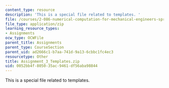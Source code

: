 ```yaml
---
content_type: resource
description: 'This is a special file related to templates. '
file: /courses/2-086-numerical-computation-for-mechanical-engineers-spring-2013/0052bb4f805035ac9461df56aba98844_Assignment_3_Templates.zip
file_type: application/zip
learning_resource_types:
- Assignments
ocw_type: OCWFile
parent_title: Assignments
parent_type: CourseSection
parent_uid: ad2666c1-b7aa-741d-9a13-6cbbc1fc4ec3
resourcetype: Other
title: Assignment_3_Templates.zip
uid: 0052bb4f-8050-35ac-9461-df56aba98844
---
```

This is a special file related to templates. 

